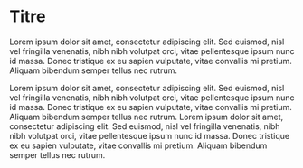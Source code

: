 # Titre

Lorem ipsum dolor sit amet, consectetur adipiscing elit. Sed euismod, nisl vel fringilla venenatis, nibh nibh volutpat orci, vitae pellentesque ipsum nunc id massa. Donec tristique ex eu sapien vulputate, vitae convallis mi pretium. Aliquam bibendum semper tellus nec rutrum.

Lorem ipsum dolor sit amet, consectetur adipiscing elit. Sed euismod, nisl vel fringilla venenatis, nibh nibh volutpat orci, vitae pellentesque ipsum nunc id massa. Donec tristique ex eu sapien vulputate, vitae convallis mi pretium. Aliquam bibendum semper tellus nec rutrum.
Lorem ipsum dolor sit amet, consectetur adipiscing elit. Sed euismod, nisl vel fringilla venenatis, nibh nibh volutpat orci, vitae pellentesque ipsum nunc id massa. Donec tristique ex eu sapien vulputate, vitae convallis mi pretium. Aliquam bibendum semper tellus nec rutrum.